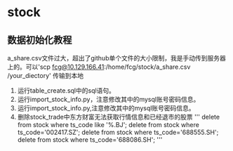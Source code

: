 # stock

## 数据初始化教程
a_share.csv文件过大，超出了github单个文件的大小限制，我是手动传到服务器上的。可以'scp fcg@10.129.166.41:/home/fcg/stock/a_share.csv /your_diectory' 传输到本地
1. 运行table_create.sql中的sql语句。
2. 运行import_stock_info.py，注意修改其中的mysql账号密码信息。
3. 运行import_stock_info.py,注意修改其中的mysql账号密码信息。
4. 删除stock_trade中东方财富无法获取行情信息和已经退市的股票
'''
delete from stock where ts_code like '%.BJ';
delete from stock where ts_code='002417.SZ';
delete from stock where ts_code='688555.SH';
delete from stock where ts_code='688086.SH';
'''